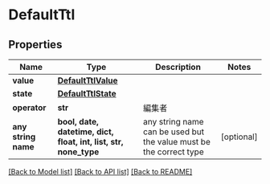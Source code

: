 # DefaultTtl


## Properties
Name | Type | Description | Notes
------------ | ------------- | ------------- | -------------
**value** | [**DefaultTtlValue**](DefaultTtlValue.md) |  | 
**state** | [**DefaultTtlState**](DefaultTtlState.md) |  | 
**operator** | **str** | 編集者 | 
**any string name** | **bool, date, datetime, dict, float, int, list, str, none_type** | any string name can be used but the value must be the correct type | [optional]

[[Back to Model list]](../README.md#documentation-for-models) [[Back to API list]](../README.md#documentation-for-api-endpoints) [[Back to README]](../README.md)


